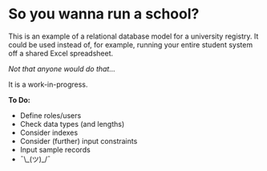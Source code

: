 # So you wanna run a school?

This is an example of a relational database model for a university registry. It could be used instead of, for example, running your entire student system off a shared Excel spreadsheet.

*Not that anyone would do that...*

It is a work-in-progress.


**To Do:**
* Define roles/users
* Check data types (and lengths)
* Consider indexes
* Consider (further) input constraints
* Input sample records
* ¯\\\_(ツ)_/¯
